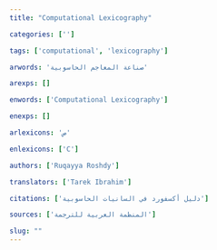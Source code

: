 ```yaml
---
title: "Computational Lexicography"

categories: ['']

tags: ['computational', 'lexicography']

arwords: 'صناعة المعاجم الحاسوبية'

arexps: []

enwords: ['Computational Lexicography']

enexps: []

arlexicons: 'ص'

enlexicons: ['C']

authors: ['Ruqayya Roshdy']

translators: ['Tarek Ibrahim']

citations: ['دليل أكسفورد في السانيات الحاسوبية']

sources: ['المنظمة العربية للترجمة']

slug: ""
---
```

